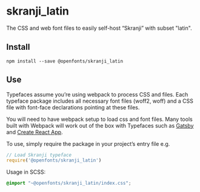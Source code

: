 
# skranji_latin

The CSS and web font files to easily self-host “Skranji” with subset "latin".

## Install

`npm install --save @openfonts/skranji_latin`

## Use

Typefaces assume you’re using webpack to process CSS and files. Each typeface
package includes all necessary font files (woff2, woff) and a CSS file with
font-face declarations pointing at these files.

You will need to have webpack setup to load css and font files. Many tools built
with Webpack will work out of the box with Typefaces such as [Gatsby](https://github.com/gatsbyjs/gatsby)
and [Create React App](https://github.com/facebookincubator/create-react-app).

To use, simply require the package in your project’s entry file e.g.

```javascript
// Load Skranji typeface
require('@openfonts/skranji_latin')
```

Usage in SCSS:
```scss
@import "~@openfonts/skranji_latin/index.css";
```
